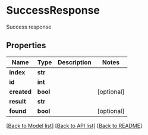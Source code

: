 # SuccessResponse

Success response
## Properties
Name | Type | Description | Notes
------------ | ------------- | ------------- | -------------
**index** | **str** |  | 
**id** | **int** |  | 
**created** | **bool** |  | [optional] 
**result** | **str** |  | 
**found** | **bool** |  | [optional] 

[[Back to Model list]](../README.md#documentation-for-models) [[Back to API list]](../README.md#documentation-for-api-endpoints) [[Back to README]](../README.md)



